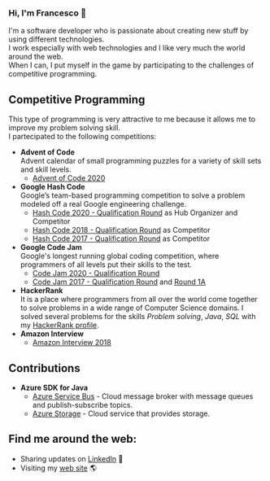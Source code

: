 ### Hi, I'm Francesco 👋

I'm a software developer who is passionate about creating new stuff by using different technologies. </br>
I work especially with web technologies and I like very much the world around the web.</br>
When I can, I put myself in the game by participating to the challenges of competitive programming.


## Competitive Programming
This type of programming is very attractive to me because it allows me to improve my problem solving skill. </br>
I partecipated to the following competitions:
* <b> Advent of Code</b> </br>Advent calendar of small programming puzzles for a variety of skill sets and skill levels.
  * [Advent of Code 2020](https://github.com/frascu-competitive-programming/Advent-of-Code-2020)
* <b>Google Hash Code</b></br> Google’s team-based programming competition to solve a problem modeled off a real Google engineering challenge.
  * [Hash Code 2020 - Qualification Round](https://web.archive.org/web/20201008164840/https://klopotekhashcode2020.github.io/) as Hub Organizer and Competitor
  * [Hash Code 2018 - Qualification Round](https://github.com/frascu-competitive-programming/HashCode2018-QualificationRound) as Competitor
  * [Hash Code 2017 - Qualification Round](https://github.com/frascu-competitive-programming/HashCode2017-QualificationRound) as Competitor
* <b>Google Code Jam</b> </br> Google's longest running global coding competition, where programmers of all levels put their skills to the test.
  * [Code Jam 2020 - Qualification Round](https://github.com/frascu-competitive-programming/CodeJam2020-QualificationRound) 
  * [Code Jam 2017 - Qualification Round](https://github.com/frascu-competitive-programming/CodeJam2017-QualificationRound) and [Round 1A](https://github.com/frascu-competitive-programming/CodeJam2017-Round1A)
* <b>HackerRank</b> </br> 
It is a place where programmers from all over the world come together to solve problems in a wide range of Computer Science domains. I solved several problems for the skills <i>Problem solving</i>, <i>Java</i>, <i>SQL</i> with my [HackerRank profile](https://www.hackerrank.com/frascu).
* <b> Amazon Interview </b> 
  * [Amazon Interview 2018](https://github.com/frascu-competitive-programming/amazon-interview-2018)

## Contributions
 * **Azure SDK for Java**
   * [Azure Service Bus](https://github.com/Azure/azure-sdk-for-java/pulls?q=is%3Apr+is%3Aclosed+author%3Afrascu+review%3Aapproved+label%3A%22Service+Bus%22) - Cloud message broker with message queues and publish-subscribe topics.
   * [Azure Storage](https://github.com/Azure/azure-sdk-for-java/pulls?q=is%3Apr+is%3Aclosed+author%3Afrascu+review%3Aapproved+label%3AStorage) - Cloud service that provides storage.

## Find me around the web: 
- Sharing updates on <a href="https://www.linkedin.com/in/francesco-scuccimarri/">LinkedIn</a> 💼
- Visiting my [web site](https://francesco.scuccimarri.it) 🌎
<!--
**frascu/frascu** is a ✨ _special_ ✨ repository because its `README.md` (this file) appears on your GitHub profile.

Here are some ideas to get you started:

- 🔭 I’m currently working on ...
- 🌱 I’m currently learning ...
- 👯 I’m looking to collaborate on ...
- 🤔 I’m looking for help with ...
- 💬 Ask me about ...
- 📫 How to reach me: ...
- 😄 Pronouns: ...
- ⚡ Fun fact: ...
-->

